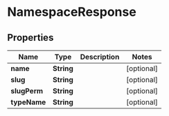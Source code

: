 
# NamespaceResponse

## Properties
Name | Type | Description | Notes
------------ | ------------- | ------------- | -------------
**name** | **String** |  |  [optional]
**slug** | **String** |  |  [optional]
**slugPerm** | **String** |  |  [optional]
**typeName** | **String** |  |  [optional]



